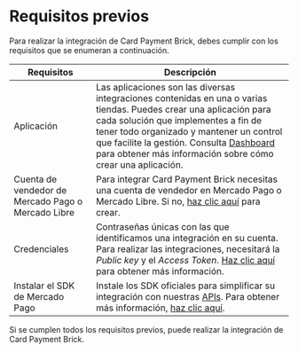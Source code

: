 # Requisitos previos 

Para realizar la integración de Card Payment Brick, debes cumplir con los requisitos que se enumeran a continuación.

| Requisitos | Descripción | 
|---|---|
| Aplicación  | Las aplicaciones son las diversas integraciones contenidas en una o varias tiendas. Puedes crear una aplicación para cada solución que implementes a fin de tener todo organizado y mantener un control que facilite la gestión. Consulta [Dashboard](/developers/es/docs/checkout-bricks/additional-content/dashboard/introduction) para obtener más información sobre cómo crear una aplicación. |
| Cuenta de vendedor de Mercado Pago o Mercado Libre | Para integrar Card Payment Brick necesitas una cuenta de vendedor en Mercado Pago o Mercado Libre. Si no, [haz clic aquí](https://www.mercadopago[FAKER][URL][DOMAIN]/hub/registration/landing) para crear. | 
|Credenciales | Contraseñas únicas con las que identificamos una integración en su cuenta. Para realizar las integraciones, necesitará la _Public key_ y el _Access Token_. [Haz clic aquí](/developers/es/guides/additional-content/credentials/credentials) para obtener más información. |
| Instalar el SDK de Mercado Pago | Instale los SDK oficiales para simplificar su integración con nuestras [APIs](/developers/es/reference/payments/_payments/post). Para obtener más información, [haz clic aquí](/developers/es/docs/sdks-library/landing). |

Si se cumplen todos los requisitos previos, puede realizar la integración de Card Payment Brick.